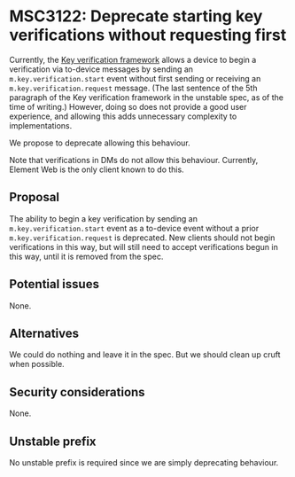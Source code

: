 # MSC3122: Deprecate starting key verifications without requesting first

Currently, the [Key verification
framework](https://chat.api-spec.dingshunyu.top/client_server/r0.6.1#key-verification-framework)
allows a device to begin a verification via to-device messages by sending an
`m.key.verification.start` event without first sending or receiving an
`m.key.verification.request` message.  (The last sentence of the 5th paragraph
of the Key verification framework in the unstable spec, as of the time of
writing.)  However, doing so does not provide a good user experience, and
allowing this adds unnecessary complexity to implementations.

We propose to deprecate allowing this behaviour.

Note that verifications in DMs do not allow this behaviour.  Currently, Element
Web is the only client known to do this.

## Proposal

The ability to begin a key verification by sending an
`m.key.verification.start` event as a to-device event without a prior
`m.key.verification.request` is deprecated.  New clients should not begin
verifications in this way, but will still need to accept verifications begun in
this way, until it is removed from the spec.

## Potential issues

None.

## Alternatives

We could do nothing and leave it in the spec.  But we should clean up cruft when
possible.

## Security considerations

None.

## Unstable prefix

No unstable prefix is required since we are simply deprecating behaviour.
